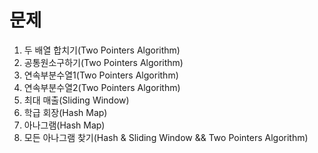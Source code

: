 # 문제
1. 두 배열 합치기(Two Pointers Algorithm)
2. 공통원소구하기(Two Pointers Algorithm)
3. 연속부분수열1(Two Pointers Algorithm)
4. 연속부분수열2(Two Pointers Algorithm)
5. 최대 매출(Sliding Window)
6. 학급 회장(Hash Map)
7. 아나그램(Hash Map)
8. 모든 아나그램 찾기(Hash & Sliding Window && Two Pointers Algorithm)